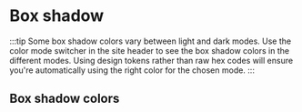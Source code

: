 <script setup>
import { computed, ref, onMounted } from 'vue';
import { useData } from 'vitepress';
import CdxDocsTokensTable from '../../src/components/tokens/TokensTable.vue';
import defaultModeTokens from '@wikimedia/codex-design-tokens/theme-wikimedia-ui.json';
import darkModeTokens from '@wikimedia/codex-design-tokens/theme-wikimedia-ui-mode-dark.json';

const { isDark } = useData();

const isMounted = ref( false );
onMounted( () => { isMounted.value = true; } );

// We have to update this on mount to force the server-rendered HTML to update.
const tokens = computed( () => isMounted.value && isDark.value ? darkModeTokens : defaultModeTokens );
</script>

# Box shadow

:::tip
Some box shadow colors vary between light and dark modes. Use the color mode switcher in the site
header to see the box shadow colors in the different modes. Using design tokens rather than raw hex
codes will ensure you're automatically using the right color for the chosen mode.
:::

<cdx-docs-tokens-table
	:tokens="tokens['box-shadow']"
	exclude-tokens="color"
	token-demo="CdxDocsTokenDemo"
	token-category="box-shadow"
	css-property="box-shadow"
/>

## Box shadow colors
<cdx-docs-tokens-table
	:tokens="tokens['box-shadow']['color']"
	token-demo="CdxDocsTokenDemo"
	token-category="box-shadow-color"
	css-property="--cdx-demo-box-shadow-color"
/>

<style lang="less">
@import '@wikimedia/codex-design-tokens/theme-wikimedia-ui.less';

.cdx-docs-tokens-demo--box-shadow-color {
	.cdx-docs-tokens-demo__token {
		box-shadow: @box-shadow-inset-small var( --cdx-demo-box-shadow-color );
	}
}
</style>
